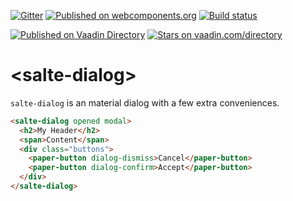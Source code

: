 [![Gitter](https://badges.gitter.im/salte-io/salte-dialog.svg)](https://gitter.im/salte-io/salte-dialog?utm_source=badge&utm_medium=badge&utm_campaign=pr-badge)
[![Published on webcomponents.org](https://img.shields.io/badge/webcomponents.org-published-blue.svg)](https://www.webcomponents.org/element/salte-io/salte-dialog)
[![Build status](https://travis-ci.com/salte-io/salte-dialog.svg?branch=master)](https://travis-ci.com/salte-io/salte-dialog)
  
[![Published on Vaadin  Directory](https://img.shields.io/badge/Vaadin%20Directory-published-00b4f0.svg)](https://vaadin.com/directory/component/salte-iosalte-dialog)
[![Stars on vaadin.com/directory](https://img.shields.io/vaadin-directory/star/salte-iosalte-dialog.svg)](https://vaadin.com/directory/component/salte-iosalte-dialog)

# \<salte-dialog\>

`salte-dialog` is an material dialog with a few extra conveniences.

<!---
```
<custom-element-demo height="600">
  <template>
    <script src="../webcomponentsjs/webcomponents-lite.js"></script>
    <link rel="import" href="../paper-button/paper-button.html">
    <link rel="import" href="salte-dialog.html">
    <style>
      body {
        font-family: 'Roboto', 'Noto', sans-serif;
      }

      salte-dialog {
        --salte-dialog-header-background: #673ab7;
        --paper-button: {
          color: #673ab7;
        };
      }
    </style>
    <next-code-block></next-code-block>
  </template>
</custom-element-demo>
```
-->
```html
<salte-dialog opened modal>
  <h2>My Header</h2>
  <span>Content</span>
  <div class="buttons">
    <paper-button dialog-dismiss>Cancel</paper-button>
    <paper-button dialog-confirm>Accept</paper-button>
  </div>
</salte-dialog>
```
